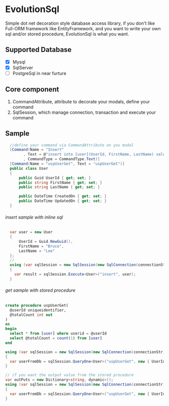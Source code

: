 # EvolutionSql
Simple dot net decoration style database access library, if you don't like Full-ORM framework like EntityFramework, and you want to write your own sql and/or stored procedure, EvolutionSql is what you want.

## Supported Database
- [x] Mysql
- [x] SqlServer
- [ ] PostgreSql in near furture

## Core component
1. CommandAttribute, attribute to decorate your modals, define your command <br/>
2. SqlSession, which manage connection, transaction and execute your command

## Sample
```c#
  //define your command via CommandAttribute on you modal
  [Command(Name = "Insert"
        , Text = @"insert into [user](UserId, FirstName, LastName) values(@UserId, @FirstName, @LastName);"
        , CommandType = CommandType.Text)]
  [Command(Name = "uspUserGet", Text = "uspUserGet")]
  public class User
  {
      public Guid UserId { get; set; }
      public string FirstName { get; set; }
      public string LastName { get; set; }

      public DateTime CreatedOn { get; set; }
      public DateTime UpdatedOn { get; set; }
  }
```

###### insert sample with inline sql
```c#
  var user = new User
  {
      UserId = Guid.NewGuid(),
      FirstName = "Bruce",
      LastName = "Lee"
  };
  //
  using (var sqlSession = new SqlSession(new SqlConnection(connectionStr)))
  {
    var result = sqlSession.Execute<User>("insert", user);
  }
```

###### get sample with stored procedure
  ```sql
  create procedure uspUserGet(
    @userId uniqueidentifier,
    @totalCount int out
  )
  as
  begin
    select * from [user] where userid = @userId
    select @totalCount = count(1) from [user]
  end
  ```
  
  ```c#
  using (var sqlSession = new SqlSession(new SqlConnection(connectionStr)))
  {
    var userFromDb = sqlSession.QueryOne<User>("uspUserGet", new { UserId = userId });
  }
  
  // if you want the output value from the stored procedure
  var outPuts = new Dictionary<string, dynamic>();
  using (var sqlSession = new SqlSession(new SqlConnection(connectionStr)))
  {
    var userFromDb = sqlSession.QueryOne<User>("uspUserGet", new { UserId = userId }, out outPuts);
  }
```
